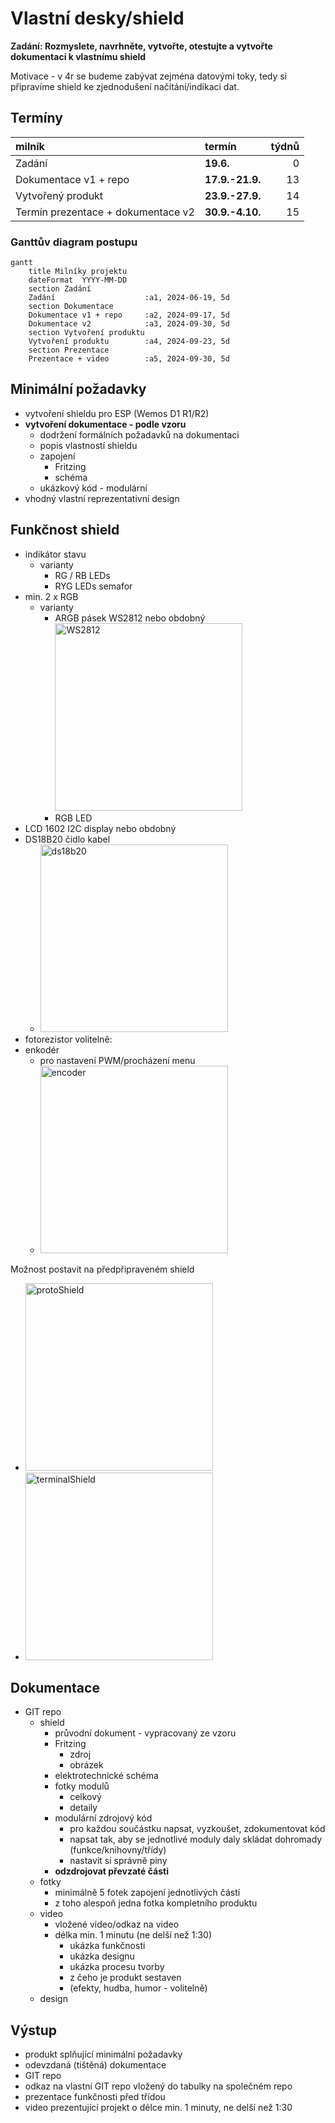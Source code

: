 # Vlastní desky/shield
**Zadání: Rozmyslete, navrhněte, vytvořte, otestujte a vytvořte dokumentaci k vlastnímu shield**

Motivace - v 4r se budeme zabývat zejména datovými toky, tedy si připravíme shield ke zjednodušení načítání/indikaci dat.

## Termíny
| milník | termín | týdnů |
|:- | :- | -:|
| Zadání | **19.6.**  | 0 |
| Dokumentace v1 + repo | **17.9.-21.9.** | 13 |
| Vytvořený produkt | **23.9.-27.9.** | 14 |
| Termín prezentace + dokumentace v2 | **30.9.-4.10.** | 15 |

### Ganttův diagram postupu
```mermaid
gantt
    title Milníky projektu
    dateFormat  YYYY-MM-DD
    section Zadání
    Zadání                    :a1, 2024-06-19, 5d
    section Dokumentace
    Dokumentace v1 + repo     :a2, 2024-09-17, 5d
    Dokumentace v2            :a3, 2024-09-30, 5d
    section Vytvoření produktu
    Vytvoření produktu        :a4, 2024-09-23, 5d
    section Prezentace
    Prezentace + video        :a5, 2024-09-30, 5d
```

## Minimální požadavky
* vytvoření shieldu pro ESP (Wemos D1 R1/R2)
* **vytvoření dokumentace - podle vzoru**
  * dodržení formálních požadavků na dokumentaci
  * popis vlastností shieldu
  * zapojení
    * Fritzing
    * schéma
  * ukázkový kód - modulární
* vhodný vlastní reprezentativní design

## Funkčnost shield
* indikátor stavu
  * varianty
    * RG / RB LEDs
    * RYG LEDs semafor
* min. 2 x RGB
  * varianty
    * ARGB pásek WS2812 nebo obdobný <img src = "https://gitlab.spseplzen.cz/haut/4r-vlastni-desky/-/raw/Concept/soubory/ws2812.jpg" alt = "WS2812" width = "300px">
    * RGB LED
* LCD 1602 I2C display nebo obdobný
* DS18B20 čidlo kabel
  * <img src = "https://gitlab.spseplzen.cz/haut/4r-vlastni-desky/-/raw/Concept/soubory/ds18b20.jpg" alt = "ds18b20" width = "300px">
* fotorezistor
volitelně:
* enkodér
  * pro nastavení PWM/procházení menu
  * <img src = "https://gitlab.spseplzen.cz/haut/4r-vlastni-desky/-/raw/Concept/soubory/encoder.jpg" alt = "encoder" width = "300px">

Možnost postavit na předpřipraveném shield
* <img src = "https://gitlab.spseplzen.cz/haut/4r-vlastni-desky/-/raw/Concept/soubory/protoShield.jpg" alt = "protoShield" width = "300px">
* <img src = "https://gitlab.spseplzen.cz/haut/4r-vlastni-desky/-/raw/Concept/soubory/terminalShield.jpg" alt = "terminalShield" width = "300px">

## Dokumentace
* GIT repo
  * shield
      * průvodní dokument - vypracovaný ze vzoru
      * Fritzing
        * zdroj
        * obrázek
      * elektrotechnické schéma
      * fotky modulů
        * celkový
        * detaily
      * modulární zdrojový kód
        * pro každou součástku napsat, vyzkoušet, zdokumentovat kód
        * napsat tak, aby se jednotlivé moduly daly skládat dohromady (funkce/knihovny/třídy)
        * nastavit si správně piny
    * **odzdrojovat převzaté části**
  * fotky
    * minimálně 5 fotek zapojení jednotlivých částí
    * z toho alespoň jedna fotka kompletního produktu
  * video
    * vložené video/odkaz na video
    * délka min. 1 minutu (ne delší než 1:30)
      * ukázka funkčnosti
      * ukázka designu
      * ukázka procesu tvorby
      * z čeho je produkt sestaven
      * (efekty, hudba, humor - volitelně)
  * design

## Výstup
* produkt splňující minimální požadavky
* odevzdaná (tištěná) dokumentace
* GIT repo
* odkaz na vlastní GIT repo vložený do tabulky na společném repo
* prezentace funkčnosti před třídou
* video prezentující projekt o délce min. 1 minuty, ne delší než 1:30